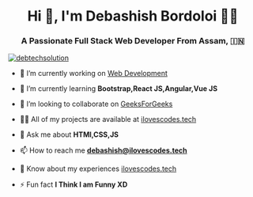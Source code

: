 <h1 align="center">Hi 👋, I'm Debashish Bordoloi 👨‍💻 </h1>
<h3 align="center">A Passionate Full Stack Web Developer From Assam, 🇮🇳</h3>

<p align="left"> <a href="https://twitter.com/debtechsolution" target="blank"><img src="https://img.shields.io/twitter/follow/debtechsolution?logo=twitter&style=for-the-badge" alt="debtechsolution"/></a></p>

- 🔭 I’m currently working on [Web Development ](http://ilovescodes.tech)

- 🌱 I’m currently learning **Bootstrap,React JS,Angular,Vue JS**

- 👯 I’m looking to collaborate on [GeeksForGeeks](https://www.geeksforgeeks.org/)


- 👨‍💻 All of my projects are available at [ilovescodes.tech](ilovescodes.tech)

- 💬 Ask me about **HTMl,CSS,JS**

- 📫 How to reach me **debashish@ilovescodes.tech**

- 📄 Know about my experiences [ilovescodes.tech](ilovescodes.tech)

- ⚡ Fun fact **I Think I am Funny XD**

